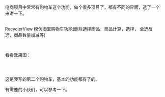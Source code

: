 <div class="content" id="articleContent">
                                                <p>电商项目中常常有购物车这个功能，做个很多项目了，都有不同的界面，选了一个来讲一下。</p> 
<p><br> RecyclerView 模仿淘宝购物车功能(删除选择商品，商品计算，选择， 全选反选，商品数量加减等)</p> 
<p>&nbsp;</p> 
<p>看看效果图：</p> 
<p><img alt="" src="https://img2018.cnblogs.com/blog/1041439/201811/1041439-20181121194644407-1266059911.gif"></p> 
<p>&nbsp;</p> 

<p>这是我写的第二个购物车，基本的功能都有了的。</p> 
<p>有需要的小伙们，可以参考一下。</p> 
